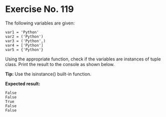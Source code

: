 # Exercise No. 119

The following variables are given:


    var1 = 'Python'
    var2 = ('Python')
    var3 = ('Python',)
    var4 = ['Python']
    var5 = {'Python'}


Using the appropriate function, check if the variables are instances of tuple class. Print the result to the console as shown below.


**Tip:** Use the isinstance() built-in function.


**Expected result:**


    False
    False
    True
    False
    False